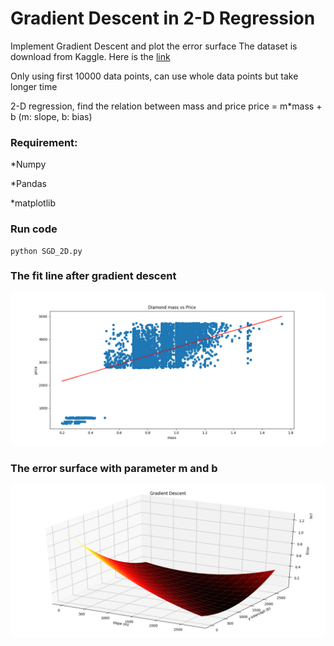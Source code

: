 # Gradient Descent in 2-D Regression

Implement Gradient Descent and plot the error surface
The dataset is download from Kaggle. Here is the [link](https://www.kaggle.com/shivam2503/diamonds)

Only using first 10000 data points, can use whole data points but take longer time

2-D regression, find the relation between mass and price
price = m*mass + b (m: slope, b: bias)

### Requirement:
*Numpy

*Pandas

*matplotlib


### Run code
```
python SGD_2D.py
```


### The fit line after gradient descent
![Image of fit line](https://github.com/GaryLMS/The_math_of_intelligence/blob/master/Gradient_Descent/image/fit_line.png)

### The error surface with parameter m and b
![Image of Error surface](https://github.com/GaryLMS/The_math_of_intelligence/blob/master/Gradient_Descent/image/Error_surface.png)
